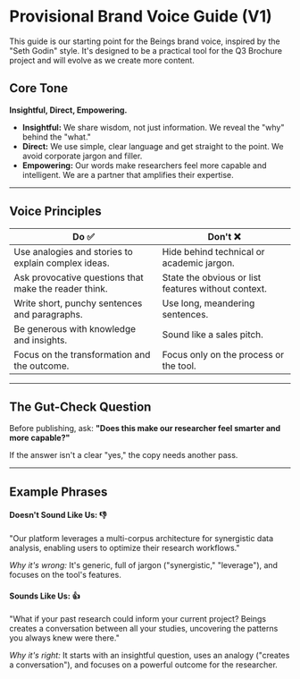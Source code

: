 # Provisional Brand Voice Guide (V1)

This guide is our starting point for the Beings brand voice, inspired by the "Seth Godin" style. It's designed to be a practical tool for the Q3 Brochure project and will evolve as we create more content.

## Core Tone

**Insightful, Direct, Empowering.**

* **Insightful:** We share wisdom, not just information. We reveal the "why" behind the "what."
* **Direct:** We use simple, clear language and get straight to the point. We avoid corporate jargon and filler.
* **Empowering:** Our words make researchers feel more capable and intelligent. We are a partner that amplifies their expertise.

---

## Voice Principles

| Do ✅                                        | Don't ❌                                           |
| -------------------------------------------- | -------------------------------------------------- |
| Use analogies and stories to explain complex ideas. | Hide behind technical or academic jargon.          |
| Ask provocative questions that make the reader think. | State the obvious or list features without context.|
| Write short, punchy sentences and paragraphs.       | Use long, meandering sentences.                    |
| Be generous with knowledge and insights.     | Sound like a sales pitch.                          |
| Focus on the transformation and the outcome. | Focus only on the process or the tool.             |

---

## The Gut-Check Question

Before publishing, ask: **"Does this make our researcher feel smarter and more capable?"**

If the answer isn't a clear "yes," the copy needs another pass.

---

## Example Phrases

#### **Doesn't Sound Like Us:** 👎
"Our platform leverages a multi-corpus architecture for synergistic data analysis, enabling users to optimize their research workflows."

*Why it's wrong:* It's generic, full of jargon ("synergistic," "leverage"), and focuses on the tool's features.

#### **Sounds Like Us:** 👍
"What if your past research could inform your current project? Beings creates a conversation between all your studies, uncovering the patterns you always knew were there."

*Why it's right:* It starts with an insightful question, uses an analogy ("creates a conversation"), and focuses on a powerful outcome for the researcher.
